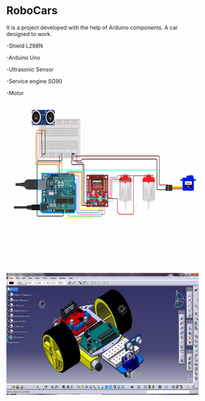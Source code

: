 # RoboCars
It is a project developed with the help of Arduino components. A car designed to work.

-Shield L298N

-Arduino Uno

-Ultrasonic Sensor

-Service engine SG90

-Motor

![Image of Car](https://github.com/ArianaAnd/RoboCars/blob/master/Thinkercad%20Sketch.png)


![Image of Car](https://github.com/ArianaAnd/RoboCars/blob/master/Picture2.jpg)
